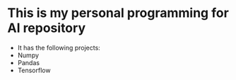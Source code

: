 # This is my personal programming for AI repository
- It has the following projects:
- Numpy 
- Pandas
- Tensorflow
